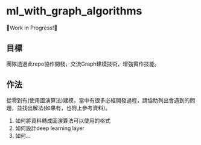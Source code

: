 # ml_with_graph_algorithms
🚧Work in Progress!🚧

## 目標
團隊透過此repo協作開發，交流Graph建模技術，增強實作技能。

## 作法
從零到有(使用圖演算法)建模，當中有很多必經開發過程，請協助列出會遇到的問題，並找出解法(如果有，也附上參考資料)。

1. 如何將資料轉成圖演算法可以使用的格式
1. 如何設計deep learning layer
1. 如何...